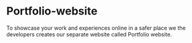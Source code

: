 # Portfolio-website
To showcase your work and experiences online in a safer place we the developers creates our separate website called Portfolio website.

